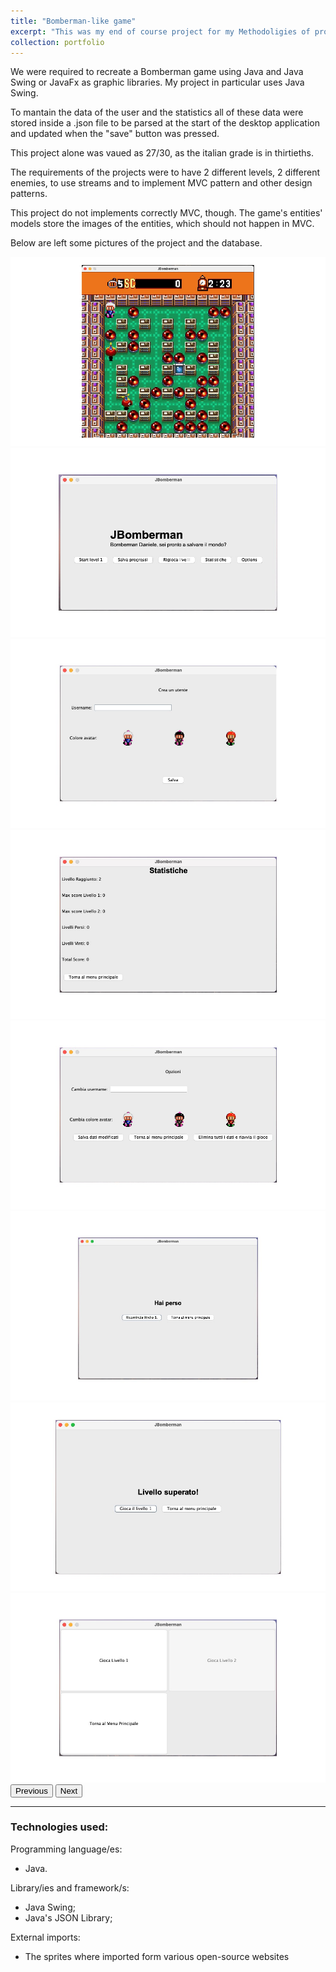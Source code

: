```yaml
---
title: "Bomberman-like game"
excerpt: "This was my end of course project for my Methodoligies of programming course.<br/><img src='/images/bomberman-pages/gameplay.jpg'>"
collection: portfolio
---
```


<p>We were required to recreate a Bomberman game using Java and Java Swing or JavaFx as graphic libraries. My project in particular uses Java Swing.
<p>To mantain the data of the user and the statistics all of these data were stored inside a .json file to be parsed at the start of the desktop application and updated when the "save" button was pressed. 
<p>This project alone was vaued as 27/30, as the italian grade is in thirtieths. 
<p>The requirements of the projects were to have 2 different levels, 2 different enemies, to use streams and to implement MVC pattern and other design patterns. 
<p>This project do not implements correctly MVC, though. The game's entities' models store the images of the entities, which should not happen in MVC. 

<p>
  Below are left some pictures of the project and the database.
</p>

<div id="carouselExample" class="carousel carousel-dark slide" data-bs-ride="carousel">
    <div class="carousel-inner">
      <div class="carousel-item active">
        <img src="/images/bomberman-pages/gameplay.jpg" class="d-block w-100" alt="...">
      </div>
      <div class="carousel-item">
        <img src="/images/bomberman-pages/home-page.jpg" class="d-block w-100" alt="...">
      </div>
      <div class="carousel-item">
        <img src="/images/bomberman-pages/new-user-page.jpg" class="d-block w-100" alt="...">
      </div>
            <div class="carousel-item">
        <img src="/images/bomberman-pages/statistics-page-2.jpg" class="d-block w-100" alt="...">
      </div>
            <div class="carousel-item">
        <img src="/images/bomberman-pages/options-page.jpg" class="d-block w-100" alt="...">
      </div>
            <div class="carousel-item">
        <img src="/images/bomberman-pages/lost-page.jpg" class="d-block w-100" alt="...">
      </div>
            <div class="carousel-item">
        <img src="/images/bomberman-pages/won-page.jpg" class="d-block w-100" alt="...">
      </div>
            <div class="carousel-item">
        <img src="/images/bomberman-pages/chose-level.jpg" class="d-block w-100" alt="...">
      </div>
    </div>
    <button class="carousel-control-prev" type="button" data-bs-target="#carouselExample" data-bs-slide="prev">
      <span class="carousel-control-prev-icon" aria-hidden="true"></span>
      <span class="visually-hidden">Previous</span>
    </button>
    <button class="carousel-control-next" type="button" data-bs-target="#carouselExample" data-bs-slide="next">
      <span class="carousel-control-next-icon" aria-hidden="true"></span>
      <span class="visually-hidden">Next</span>
    </button>
  </div>

<link href="https://cdn.jsdelivr.net/npm/bootstrap@5.3.2/dist/css/bootstrap.min.css" rel="stylesheet" integrity="sha384-T3c6CoIi6uLrA9TneNEoa7RxnatzjcDSCmG1MXxSR1GAsXEV/Dwwykc2MPK8M2HN" crossorigin="anonymous">
<script src="https://cdn.jsdelivr.net/npm/bootstrap@5.3.2/dist/js/bootstrap.bundle.min.js" integrity="sha384-C6RzsynM9kWDrMNeT87bh95OGNyZPhcTNXj1NW7RuBCsyN/o0jlpcV8Qyq46cDfL" crossorigin="anonymous"></script>

<hr> 

<h3>
  Technologies used:
</h3>

  Programming language/es: 
  <ul>
    <li>Java.</li>
  </ul>
  Library/ies and framework/s: 
  <ul>
    <li>Java Swing;</li>
    <li>Java's JSON Library;</li>
  </ul>
  External imports:
  <ul>
    <li>The sprites where imported form various open-source websites</li>
  </ul>
